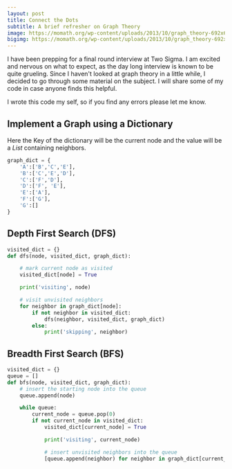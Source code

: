 ```yaml
---
layout: post
title: Connect the Dots
subtitle: A brief refresher on Graph Theory
image: https://momath.org/wp-content/uploads/2013/10/graph_theory-692x674.jpeg
bigimg: https://momath.org/wp-content/uploads/2013/10/graph_theory-692x674.jpeg
---
```


I have been prepping for a final round interview at Two Sigma. I am excited and nervous on what to expect, as the day long interview is known to be quite grueling. Since I haven't looked at graph theory in a little while, I decided to go through some material on the subject. I will share some of my code in case anyone finds this helpful.

I wrote this code my self, so if you find any errors please let me know.

## Implement a Graph using a Dictionary

Here the Key of the dictionary will be the current node and the value will be a *List* containing neighbors.

``` python
graph_dict = {
    'A':['B','C','E'],
    'B':['C','E','D'],
    'C':['F','D'],
    'D':['F', 'E'],
    'E':['A'],
    'F':['G'],
    'G':[]
}

```

## Depth First Search (DFS) ##

``` python
visited_dict = {}
def dfs(node, visited_dict, graph_dict):

    # mark current node as visited
    visited_dict[node] = True

    print('visiting', node)

    # visit unvisited neighbors
    for neighbor in graph_dict[node]:  
        if not neighbor in visited_dict:
            dfs(neighbor, visited_dict, graph_dict)
        else:
            print('skipping', neighbor)


```

## Breadth First Search (BFS) ##

``` python
visited_dict = {}
queue = []
def bfs(node, visited_dict, graph_dict):
    # insert the starting node into the queue
    queue.append(node)

    while queue:
        current_node = queue.pop(0)
        if not current_node in visited_dict:
            visited_dict[current_node] = True

            print('visiting', current_node)

            # insert unvisited neighbors into the queue
            [queue.append(neighbor) for neighbor in graph_dict[current_node] if not neighbor in visited_dict]


```
